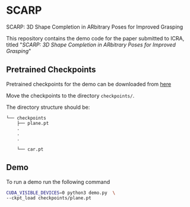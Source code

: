 # SCARP
SCARP: 3D Shape Completion in ARbitrary Poses for Improved Grasping

This repository contains the demo code for the paper submitted to ICRA, titled "*SCARP: 3D Shape Completion in ARbitrary Poses for Improved Grasping*"

## Pretrained Checkpoints
Pretrained checkpoints for the demo can be downloaded from [here](https://drive.google.com/drive/folders/137CSxW1AORyo2zG6BRFpd-UpJPLE86r2)

Move the checkpoints to the directory `checkpoints/`.

The directory structure should be:
```
└── checkpoints
    ├── plane.pt
    .
    .
    .

    └── car.pt
```

## Demo

To run a demo run the following command

```bash
CUDA_VISIBLE_DEVICES=0 python3 demo.py  \
--ckpt_load checkpoints/plane.pt
```